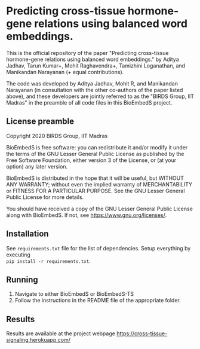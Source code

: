 # Predicting cross-tissue hormone-gene relations using balanced word embeddings.

This is the official repository of the paper "Predicting cross-tissue hormone-gene relations using balanced word embeddings." by Aditya Jadhav, Tarun Kumar+, Mohit Raghavendra+, Tamizhini Loganathan, and Manikandan Narayanan (+ equal contributions). 

The code was developed by Aditya Jadhav, Mohit R, and Manikandan Narayanan (in consultation with the other co-authors of the paper listed above), and these developers are jointly referred to as the "BIRDS Group, IIT Madras" in the preamble of all code files in this BioEmbedS project.  


## License preamble 

Copyright 2020 BIRDS Group, IIT Madras

BioEmbedS is free software: you can redistribute it and/or modify it under the terms of the GNU Lesser General Public License as published by the Free Software Foundation, either version 3 of the License, or (at your option) any later version.

BioEmbedS is distributed in the hope that it will be useful,
but WITHOUT ANY WARRANTY; without even the implied warranty of
MERCHANTABILITY or FITNESS FOR A PARTICULAR PURPOSE.  See the
GNU Lesser General Public License for more details.

You should have received a copy of the GNU Lesser General Public License along with BioEmbedS.  If not, see <https://www.gnu.org/licenses/>.

## Installation

See ```requirements.txt``` file for the list of dependencies. Setup everything by executing  
```pip install -r requirements.txt```.

## Running

1. Navigate to either BioEmbedS or BioEmbedS-TS  
2. Follow the instructions in the README file of the appropriate folder. 

## Results

Results are available at the project webpage https://cross-tissue-signaling.herokuapp.com/




